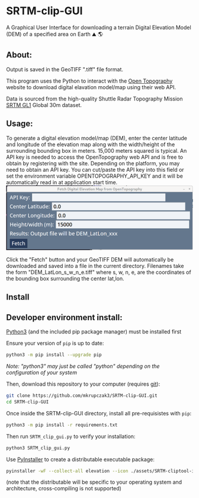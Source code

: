 # SRTM-clip-GUI

A Graphical User Interface for downloading a terrain Digital Elevation
Model (DEM) of a specified area on Earth ⛰ 🌎

## About:

Output is saved in the GeoTIFF ".tiff" file format.

This program uses the Python to interact with the [Open
Topography](https://opentopography.org) website to download digital
elavation model/map using their web API.

Data is sourced from the high-quality Shuttle Radar Topography Mission
[SRTM GL1](https://portal.opentopography.org/raster?opentopoID=OTSRTM.082015.4326.1)
Global 30m dataset.

## Usage:

To generate a digital elevation model/map (DEM), enter the center
latitude and longitude of the elevation map along with the
width/height of the surrounding bounding box in meters.  15,000 meters
squared is typical.  An API key is needed to access the OpenTopography
web API and is free to obtain by registering with the site.  Depending
on the platform, you may need to obtain an API key.  You can cut/paste
the API key into this field or set the environment variable
OPENTOPOGRAPHY_API_KEY and it will be automatically read in at
application start time.  <img width="768" alt="image of SRTM-clip-GUI
running on MacOS." src="./assets/demo_main_webapi.png">

Click the "Fetch" button and your GeoTIFF DEM will automatically be
downloaded and saved into a file in the current directory.  Filenames
take the form "DEM_LatLon_s_w_n_e.tiff" where s, w, n, e, are the
coordinates of the bounding box surrounding the center lat,lon.

## Install

##  Developer environment install:

[Python3](https://www.python.org/) (and the included pip package manager) must be installed first

Ensure your version of `pip` is up to date:
```bash
python3 -m pip install --upgrade pip
```

_Note: "python3" may just be called "python" depending on the configuration of your system_

Then, download this repository to your computer (requires [git](https://github.com/git-guides/install-git)):
```bash
git clone https://github.com/mkrupczak3/SRTM-clip-GUI.git
cd SRTM-clip-GUI
```

Once inside the SRTM-clip-GUI directory, install all pre-requisistes with `pip`:
```bash
python3 -m pip install -r requirements.txt
```

Then run `SRTM_clip_gui.py` to verify your installation:

```bash
python3 SRTM_clip_gui.py
```

Use [PyInstaller](https://pyinstaller.org/en/stable/) to create a distributable executable package:
```bash
pyinstaller -wF --collect-all elevation --icon ./assets/SRTM-cliptool-icon.ico SRTM_clip_gui.py
```

(note that the distributable will be specific to your operating system
and architecture, cross-compiling is not supported)
